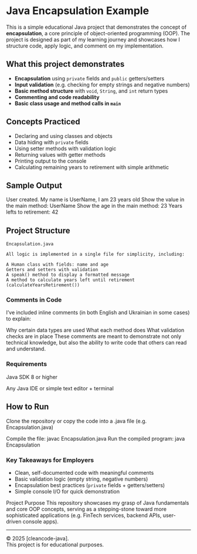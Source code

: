 # Java Encapsulation Example

This is a simple educational Java project that demonstrates the concept of **encapsulation**, a core principle of object-oriented programming (OOP). The project is designed as part of my learning journey and showcases how I structure code, apply logic, and comment on my implementation.

## What this project demonstrates

- **Encapsulation** using `private` fields and `public` getters/setters
- **Input validation** (e.g. checking for empty strings and negative numbers)
- **Basic method structure** with `void`, `String`, and `int` return types
- **Commenting and code readability**
- **Basic class usage and method calls in `main`**

## Concepts Practiced

- Declaring and using classes and objects
- Data hiding with `private` fields
- Using setter methods with validation logic
- Returning values with getter methods
- Printing output to the console
- Calculating remaining years to retirement with simple arithmetic

## Sample Output
User created.
My name is UserName, I am 23 years old
Show the value in the main method: UserName
Show the age in the main method: 23
Years lefts to retirement: 42


## Project Structure

```plaintext
Encapsulation.java

All logic is implemented in a single file for simplicity, including:

A Human class with fields: name and age
Getters and setters with validation
A speak() method to display a formatted message
A method to calculate years left until retirement (calculateYearsRetirement())
```

### Comments in Code
I’ve included inline comments (in both English and Ukrainian in some cases) to explain:

Why certain data types are used
What each method does
What validation checks are in place
These comments are meant to demonstrate not only technical knowledge, but also the ability to write code that others can read and understand.

### Requirements
Java SDK 8 or higher

Any Java IDE or simple text editor + terminal

## How to Run
Clone the repository or copy the code into a .java file (e.g. Encapsulation.java)

Compile the file:
javac Encapsulation.java
Run the compiled program:
java Encapsulation

### Key Takeaways for Employers
- Clean, self-documented code with meaningful comments
- Basic validation logic (empty string, negative numbers)
- Encapsulation best practices (`private` fields + getters/setters)
- Simple console I/O for quick demonstration


Project Purpose
This repository showcases my grasp of Java fundamentals and core OOP concepts, serving as a stepping-stone toward more sophisticated applications (e.g. FinTech services, backend APIs, user-driven console apps).

---

© 2025 [cleancode-java].  
This project is for educational purposes.
